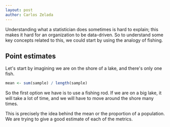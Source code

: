 ```yaml
---
layout: post
author: Carlos Zelada
---
```


Understanding what a statistician does sometimes is hard to explain; this makes it hard for an organization to be data-driven.  So to understand some key concepts related to this, we could start by using the analogy of fishing.

## Point estimates
Let's start by imagining we are on the shore of a lake, and there's only one fish. 

```R
mean <- sum(sample) / length(sample)
```

So the first option we have is to use a fishing rod. If we are on a big lake, it will take a lot of time, and we will have to move around the shore many times.

This is precisely the idea behind the mean or the proportion of a population. We are trying to give a good estimate of each of the metrics.
